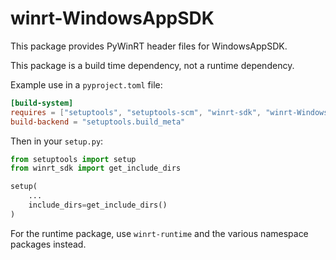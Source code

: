 <!-- warning: Please don't edit this file. It was automatically generated. -->

# winrt-WindowsAppSDK

This package provides PyWinRT header files for WindowsAppSDK.

This package is a build time dependency, not a runtime dependency.

Example use in a `pyproject.toml` file:

```toml
[build-system]
requires = ["setuptools", "setuptools-scm", "winrt-sdk", "winrt-WindowsAppSDK"]
build-backend = "setuptools.build_meta"
```

Then in your `setup.py`:

```python
from setuptools import setup
from winrt_sdk import get_include_dirs

setup(
    ...
    include_dirs=get_include_dirs()
)
```

For the runtime package, use `winrt-runtime` and the various namespace packages
instead.
